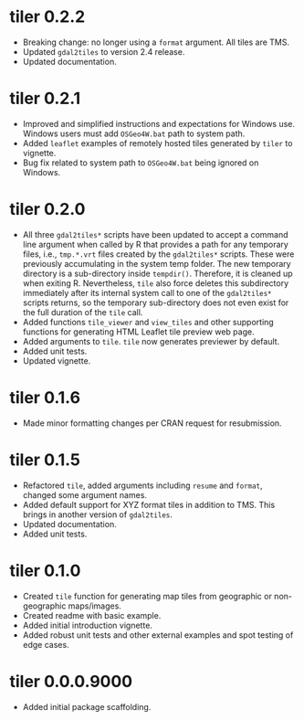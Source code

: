 # tiler 0.2.2

* Breaking change: no longer using a `format` argument. All tiles are TMS.
* Updated `gdal2tiles` to version 2.4 release.
* Updated documentation.

# tiler 0.2.1

* Improved and simplified instructions and expectations for Windows use. Windows users must add `OSGeo4W.bat` path to system path.
* Added `leaflet` examples of remotely hosted tiles generated by `tiler` to vignette.
* Bug fix related to system path to `OSGeo4W.bat` being ignored on Windows.

# tiler 0.2.0

* All three `gdal2tiles*` scripts have been updated to accept a command line argument when called by R that provides a path for any temporary files, i.e., `tmp.*.vrt` files created by the `gdal2tiles*` scripts. These were previously accumulating in the system temp folder. The new temporary directory is a sub-directory inside `tempdir()`. Therefore, it is cleaned up when exiting R. Nevertheless, `tile` also force deletes this subdirectory immediately after its internal system call to one of the `gdal2tiles*` scripts returns, so the temporary sub-directory does not even exist for the full duration of the `tile` call.
* Added functions `tile_viewer` and `view_tiles` and other supporting functions for generating HTML Leaflet tile preview web page.
* Added arguments to `tile`. `tile` now generates previewer by default.
* Added unit tests.
* Updated vignette.

# tiler 0.1.6

* Made minor formatting changes per CRAN request for resubmission.

# tiler 0.1.5

* Refactored `tile`, added arguments including `resume` and `format`, changed some argument names.
* Added default support for XYZ format tiles in addition to TMS. This brings in another version of `gdal2tiles`.
* Updated documentation.
* Added unit tests.

# tiler 0.1.0

* Created `tile` function for generating map tiles from geographic or non-geographic maps/images.
* Created readme with basic example.
* Added initial introduction vignette.
* Added robust unit tests and other external examples and spot testing of edge cases.

# tiler 0.0.0.9000

* Added initial package scaffolding.
